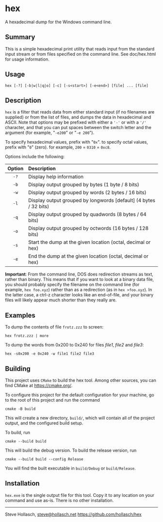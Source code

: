 hex
================================================================================
A hexadecimal dump for the Windows command line.


Summary
--------
This is a simple hexadecimal print utility that reads input from the standard
input stream or from files specified on the command line. See doc/hex.html for
usage information.


Usage
------
    hex [-?] [-b|w|l|q|o] [-c] [-s<start>] [-e<end>] [file] ... [file]


Description
------------
`hex` is a filter that reads data from either standard input (if no filenames
are supplied) or from the list of files, and dumps the data in hexadecimal and
ASCII. Note that options may be prefixed with either a `'-'` or with a `'/'`
character, and that you can put spaces between the switch letter and the
argument (for example, "`-e200`" or "`-e 200`").

To specify hexadecimal values, prefix with "`0x`". to specify octal values,
prefix with "`0`" (zero). for example, `200` = `0310` = `0xc8`.</p>

Options include the following:

| Option | Description
|:------:|:--------------------------------------------------------------------
|  `-?`  | Display help information
|  `-b`  | Display output grouped by bytes (1 byte / 8 bits)
|  `-w`  | Display output grouped by words (2 bytes / 16 bits)
|  `-l`  | Display output grouped by longwords \[default\] (4 bytes / 32 bits)
|  `-q`  | Display output grouped by quadwords (8 bytes / 64 bits)
|  `-o`  | Display output grouped by octwords (16 bytes / 128 bits)
|  `-s`  | Start the dump at the given location (octal, decimal or hex)
|  `-e`  | End the dump at the given location (octal, decimal or hex)

**Important**: From the command line, DOS does redirection streams as text,
rather than binary. This means that if you want to look at a binary data file,
you should probably specify the filename on the command line (for example, `hex
foo.xyz`) rather than as a redirection (as in `hex >foo.xyz`). In the latter
case, a ctrl-z character looks like an end-of-file, and your binary files will
likely appear much shorter than they really are.


Examples
---------

To dump the contents of file `frotz.zzz` to screen:

    hex frotz.zzz | more

To dump the words from 0x200 to 0x240 for files _file1_, _file2_ and _file3_:

    hex -s0x200 -e 0x240 -w file1 file2 file3


Building
---------
This project uses `CMake` to build the hex tool. Among other sources, you can
find CMake at https://cmake.org/.

To configure this project for the default configuration for your machine, go to
the root of this project and run the command

    cmake -B build

This will create a new directory, `build/`, which will contain all of the
project output, and the configured build setup.

To build, run

    cmake --build build

This will build the debug version. To build the release version, run

    cmake --build build --config Release

You will find the built executable in `build/Debug` or `build/Release`.


Installation
-------------
`hex.exe` is the single output file for this tool. Copy it to any location on
your command and use as-is. There is no other installation.


----
Steve Hollasch, steve@hollasch.net
https://github.com/hollasch/hex
